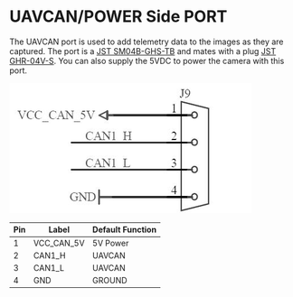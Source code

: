 # UAVCAN/POWER Side PORT

The UAVCAN port is used to add telemetry data to the images as they are captured. The port is a [JST SM04B-GHS-TB](http://tinyurl.com/jjkkat2) and mates with a plug [JST GHR-04V-S](http://www.digikey.com/product-detail/en/jst-sales-america-inc/GHR-04V-S/455-1594-ND/807816). You can also supply the 5VDC to power the camera with this port.

![](/assets/uavcan.jpg)

| **Pin** | **Label**    | **Default Function** |
|---------|--------------|-----------------|
| 1        |VCC_CAN_5V   | 5V Power     |
| 2        |CAN1_H   | UAVCAN     | 
| 3        |CAN1_L   | UAVCAN      |
| 4        |GND   | GROUND     |  
